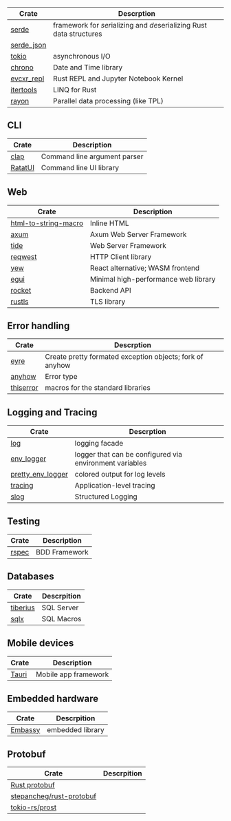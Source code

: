 | Crate                                                    | Descrption                                                           |
| -------------------------------------------------------- | -------------------------------------------------------------------- |
| [serde](https://crates.io/crates/serde)                  | framework for *ser*ializing and *de*serializing Rust data structures |
| [serde_json](https://crates.io/crates/serde_json)        |                                                                      |
| [tokio](https://crates.io/crates/tokio)                  | asynchronous I/O                                                     |
| [chrono](https://crates.io/crates/chrono)                | Date and Time library                                                |
| [evcxr_repl](https://crates.io/crates/evcxr_repl)        | Rust REPL and Jupyter Notebook Kernel                                |
| [itertools](https://docs.rs/itertools/latest/itertools/) | LINQ for Rust                                                        |
| [rayon](https://docs.rs/rayon/latest/rayon/)             | Parallel data processing (like TPL)                                  |

## CLI

| Crate                                             | Description                  |
| ------------------------------------------------- | ---------------------------- |
| [clap](https://docs.rs/clap/latest/clap/)         | Command line argument parser |
| [RatatUI](https://github.com/ratatui-org/ratatui) | Command line UI library      |

## Web

| Crate                                                                                    | Description                          |
| ---------------------------------------------------------------------------------------- | ------------------------------------ |
| [html-to-string-macro](https://crates.io/crates/html-to-string-macro/0.2.5/dependencies) | Inline HTML                          |
| [axum](https://crates.io/crates/axum)                                                    | Axum Web Server Framework            |
| [tide](https://github.com/http-rs/tide)                                                  | Web Server Framework                 |
| [reqwest](https://docs.rs/reqwest/latest/reqwest/)                                       | HTTP Client library                  |
| [yew](https://yew.rs/)                                                                   | React alternative; WASM frontend     |
| [egui](https://github.com/emilk/egui)                                                    | Minimal high-performance web library |
| [rocket](https://rocket.rs/)                                                             | Backend API                          |
| [rustls](https://docs.rs/rustls/latest/rustls/)                                          | TLS library                          |

## Error handling

| Crate                                           | Descrption                                               |
| ----------------------------------------------- | -------------------------------------------------------- |
| [eyre](https://docs.rs/eyre/latest/eyre/)       | Create pretty formated exception objects; fork of anyhow |
| [anyhow](https://crates.io/crates/anyhow)       | Error type                                               |
| [thiserror](https://crates.io/crates/thiserror) | macros for the standard libraries                        |

## Logging and Tracing

| Crate                                                           | Descrption                                              |
| --------------------------------------------------------------- | ------------------------------------------------------- |
| [log](https://crates.io/crates/log)                             | logging facade                                          |
| [env_logger](https://crates.io/crates/env_logger)               | logger that can be configured via environment variables |
| [pretty_env_logger](https://crates.io/crates/pretty_env_logger) | colored output for log levels                           |
| [tracing](https://crates.io/crates/tracing)                     | Application-level tracing                               |
| [slog](https://crates.io/crates/slog)                           | Structured Logging                                      |

## Testing

| Crate                                        | Description   |
| -------------------------------------------- | ------------- |
| [rspec](https://github.com/rust-rspec/rspec) | BDD Framework |

## Databases

| Crate                                                  | Descrpition |
| ------------------------------------------------------ | ----------- |
| [tiberius](https://docs.rs/tiberius/latest/tiberius/#) | SQL Server  |
| [sqlx](https://crates.io/crates/sqlx)                  | SQL Macros  |

## Mobile devices 

| Crate                       | Description          |
| --------------------------- | -------------------- |
| [Tauri](https://tauri.app/) | Mobile app framework |

## Embedded hardware

| Crate                           | Descrpition      |
| ------------------------------- | ---------------- |
| [Embassy](https://embassy.dev/) | embedded library |

## Protobuf

| Crate                                                                   | Descrpition |
| ----------------------------------------------------------------------- | ----------- |
| [Rust protobuf](https://docs.rs/protobuf/latest/protobuf/)              |             |
| [stepancheg/rust-protobuf](https://github.com/stepancheg/rust-protobuf) |             |
| [tokio-rs/prost](https://github.com/tokio-rs/prost)                     |             |
